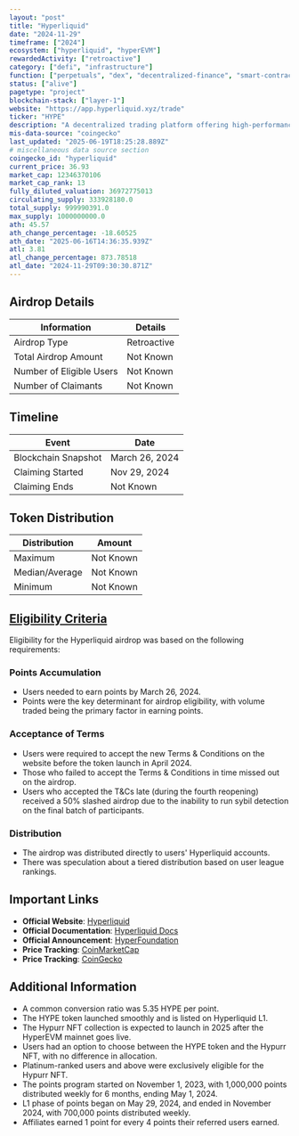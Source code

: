```yaml
---
layout: "post"
title: "Hyperliquid"
date: "2024-11-29"
timeframe: ["2024"]
ecosystem: ["hyperliquid", "hyperEVM"]
rewardedActivity: ["retroactive"]
category: ["defi", "infrastructure"]
function: ["perpetuals", "dex", "decentralized-finance", "smart-contract-platform"]
status: ["alive"]
pagetype: "project"
blockchain-stack: ["layer-1"]
website: "https://app.hyperliquid.xyz/trade"
ticker: "HYPE"
description: "A decentralized trading platform offering high-performance perpetual futures trading and innovative DeFi solutions."
mis-data-source: "coingecko"
last_updated: "2025-06-19T18:25:28.889Z"
# miscellaneous data source section
coingecko_id: "hyperliquid"
current_price: 36.93
market_cap: 12346370106
market_cap_rank: 13
fully_diluted_valuation: 36972775013
circulating_supply: 333928180.0
total_supply: 999990391.0
max_supply: 1000000000.0
ath: 45.57
ath_change_percentage: -18.60525
ath_date: "2025-06-16T14:36:35.939Z"
atl: 3.81
atl_change_percentage: 873.78518
atl_date: "2024-11-29T09:30:30.871Z"
---
```


## Airdrop Details

| Information              | Details     |
| ------------------------ | ----------- |
| Airdrop Type             | Retroactive |
| Total Airdrop Amount     | Not Known   |
| Number of Eligible Users | Not Known   |
| Number of Claimants      | Not Known   |

## Timeline

| Event               | Date           |
| ------------------- | -------------- |
| Blockchain Snapshot | March 26, 2024 |
| Claiming Started    | Nov 29, 2024   |
| Claiming Ends       | Not Known      |

## Token Distribution

| Distribution   | Amount    |
| -------------- | --------- |
| Maximum        | Not Known |
| Median/Average | Not Known |
| Minimum        | Not Known |

## [Eligibility Criteria](https://x.com/HyperliquidX/status/1862402701705060486)

Eligibility for the Hyperliquid airdrop was based on the following requirements:

### Points Accumulation
- Users needed to earn points by March 26, 2024.
- Points were the key determinant for airdrop eligibility, with volume traded being the primary factor in earning points.

### Acceptance of Terms
- Users were required to accept the new Terms & Conditions on the website before the token launch in April 2024.
- Those who failed to accept the Terms & Conditions in time missed out on the airdrop.
- Users who accepted the T&Cs late (during the fourth reopening) received a 50% slashed airdrop due to the inability to run sybil detection on the final batch of participants.

### Distribution
- The airdrop was distributed directly to users' Hyperliquid accounts.
- There was speculation about a tiered distribution based on user league rankings.

## Important Links

- **Official Website**: [Hyperliquid](https://app.hyperliquid.xyz/trade)
- **Official Documentation**: [Hyperliquid Docs](https://hyperliquid.gitbook.io/hyperliquid-docs/points)
- **Official Announcement**: [HyperFoundation](https://hyperfoundation.org/)
- **Price Tracking**: [CoinMarketCap](https://coinmarketcap.com/currencies/hyperliquid)
- **Price Tracking**: [CoinGecko](https://www.coingecko.com/en/coins/hyperliquid)

## Additional Information

- A common conversion ratio was 5.35 HYPE per point.
- The HYPE token launched smoothly and is listed on Hyperliquid L1.
- The Hypurr NFT collection is expected to launch in 2025 after the HyperEVM mainnet goes live.
- Users had an option to choose between the HYPE token and the Hypurr NFT, with no difference in allocation.
- Platinum-ranked users and above were exclusively eligible for the Hypurr NFT.
- The points program started on November 1, 2023, with 1,000,000 points distributed weekly for 6 months, ending May 1, 2024.
- L1 phase of points began on May 29, 2024, and ended in November 2024, with 700,000 points distributed weekly.
- Affiliates earned 1 point for every 4 points their referred users earned.